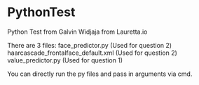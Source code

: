 # PythonTest
Python Test from Galvin Widjaja from Lauretta.io

There are 3 files:
face_predictor.py (Used for question 2)
haarcascade_frontalface_default.xml (Used for question 2)
value_predictor.py (Used for question 1)

You can directly run the py files and pass in arguments via cmd.
